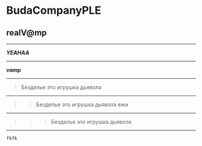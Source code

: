 # BudaCompanyPLE
## realV@mp
____
***YEAHAA***
____
___vamp___
____
>Безделье это игрушка дьявола
____
>>Безделье это игрушка дьявола ежи
____
>>>Безделье это игрушка дьявола
____
```fkfk```
